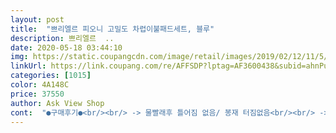 ```yaml
---
layout: post 
title:  "쁘리엘르 피오니 고밀도 차렵이불패드세트, 블루" 
description: 쁘리엘르  ..
date: 2020-05-18 03:44:10 
img: https://static.coupangcdn.com/image/retail/images/2019/02/12/11/5/53c7483f-4503-43c0-9510-3e9b8757e6dc.jpg 
linkUrl: https://link.coupang.com/re/AFFSDP?lptag=AF3600438&subid=ahnPublicAsk&pageKey=185355751&itemId=530165366&vendorItemId=4380373970&traceid=V0-113-c73f51cba3684454 
categories: [1015] 
color: 4A148C 
price: 37550 
author: Ask View Shop 
cont:  "●구매후기●<br/><br/> -> 물빨래후 틀어짐 없음/ 봉재 터짐없음<br/><br/> -> 보통 두께감 / 봄,가을 추천이불<br/><br/> -> 파란색, 시원한감 / 바스락 호텔이불같음<br/><br/> -> 프린트, 솔리드, 충진재  폴리에스터 100%<br/>☑ 가격 36570원<br/>☑ 구성 차렵이불 150x200cm<br/>☑ 쁘띠엘르 피오니 고밀도 차렵이불패드세트<br/>☑ 색상 블루 / S 차렵이불세트 / 혼용율 폴리에스터 100%<br/>✅ 1달 덮어본 후기<br/>✔ 두께감<br/>✔ 색상, 촉감<br/>✔ 세탁후 틀어짐,  봉재튼튼함<br/>✔ 소재<br/> 구매동기<br/>총평<br/>가격이 저렴해서 큰기대없이 주문했던<br/>가볍게 짧은시간으로 세탁해서 사용하<br/>같지않고 약간번들거리고 패드와이불끼리<br/>고 나름 예뻐요<br/>구매하고 처음 빨래하는 이불이라 단독세탁했어요 빨래 후에 이불모양틀어짐이나 봉재마감부분 터지는거없고 튼튼한거같아요 일단 보풀나거나 그런거없고 몇번빨아봐야겠지만 괸찮네요<br/>그렇지만 새상품인만큼 사용전어 먼저<br/>기로 했네요<br/>누빔박음질이 된 차럽이불인데 솜이 부분<br/>는 이상임에도 실랑이하기싫어 색상마음<br/>다고할것같고 실은 세탁을했으니 나타나<br/>다른분들 후기에는 세탁후 나타나는 현<br/>다음날 건조된후 이불을 문질러주고<br/>도 너무마음에 들었어요<br/>든지 밀릴듯요<br/>려고 세탁했는데 널면서 두번째 놀란건<br/>를 찾아가네요<br/>막상 세탁하니 그러네요... <br/>ㅠㅠ<br/>뭉치는것 빼면 정말.<br/>.<br/>정말... <br/>.<br/>.<br/>가격대비해<br/>바시락바시락 호텔침구같으네영<br/>배게커버 40x60cm<br/>보고 첫번째로 놀랬네요<br/>봄,가을 이불로 딱 적당한 두께에요 너무 얇지도 두껍지도 않고 적당히 폭신한감이 있고 덮으면 몸에 착 가라앉으면서 이불이 따뜻하고 괸찮네요<br/>사요해서 옷핀으로 고정시켜서 사용하는<br/>상에 대한 내용이 없어서 생각못했는데<br/>색상도 촌스럽지않고 이불이 잘때 몸을<br/>색상이 넘이쁘고 박음질도 깔끔하고 천<br/>서 100점주고싶은데... <br/>.<br/>.<br/>100점 못줘요<br/>세탁후<br/>솜이 옆으로 다가서 홀쭉해지네요<br/>스칠때 나는 소리가있는데 귀에 거슬릴<br/>시원하고 우아한느낌의 이불이라 방분위기를 바꿔주는거같아서 좋네요! 가격대비 괸찮은거같아요! 지금 덮기 딱좋은거같고 초여름에도 저는 추위타는편이라 가족들이 에어컨키면 이거 이불딱일거같아요 ㅋㅋ<br/>아주고급스럽진않지만 싸구려같지 않았<br/>아직까지 보풀없구모ㅎㅎ<br/>에들고 번거롭지만 세탁할때마다 건조후<br/>옷핀같은걸로 고정하지않으면 어느패드<br/>음.<br/>.<br/>가격도 저렴하구용♥<br/>이건... <br/>모... <br/>반품하려다가 세탁해서 안된<br/>이리저리 뒤척여도 엉기지않아 좋아요<br/>이불  적당히 두껍고 포근하고 따뜻해요<br/>이불에서 나는 냄새같은거 없구요<br/>적으로 뭉치고 뭉친옆은 홋겹인것처럼<br/>정도는아니구요<br/>제품이였는데 상품받아서 박스에서 꺼네<br/>천제질좋아요... <br/>살짝.<br/>.<br/>뭐랄까.<br/>.<br/>일반 면소재<br/>침대전체사진이랑저희강아지 사진 보고가세여ㅎ<br/>털고 두드리고하는 작업하면서 사용하<br/>털고 두들겨주니 솜은 그럭저럭 제자리<br/>패드 110x200cm<br/>패드가 밀린다고 하시는분들이 계신데<br/>패드는 저는 예전부터 패드에 고리없는걸<br/>패드도 폭신한편이구요.<br/>.<br/>이불세탁시 솜<br/>패드에 고무걸이가 달려있거나 저처럼<br/>폴리에스터재질이라 그런가 바스락소리가 나는데, 호텔에 있는 이불같아서 좋고 디자인도 마음에 들어서좋습니다! 촉감은 부드럽고 괸찮아요 상세페이지에서 본 느낌 그대로라 만족합니다!  사이즈는 싱글사이즈로 제가 덮으려고 산건데 혼자 덮고 굴러다니기딱이네요<br/>한달전에 계절바뀌고 봄,가을 준비하면서 이불장정리하고 덮을이불 구매하다가 저렴하게 세일하길래 바로 구매했어요! 디자인 이쁘면서 괸찮아보이는 구성과 가격에 반해서 구매했습니다!<br/>환하고 예뻐여ㅋㅋㅋㅎ<br/>" 
---
```

